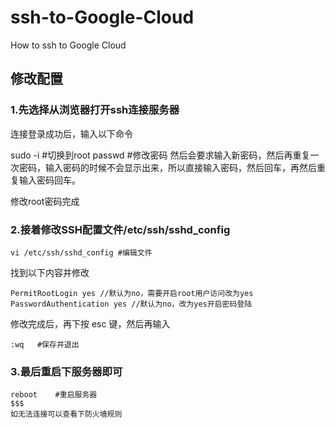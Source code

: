 # ssh-to-Google-Cloud
How to ssh to Google Cloud
## 修改配置
### 1.先选择从浏览器打开ssh连接服务器
连接登录成功后，输入以下命令

sudo -i  #切换到root
passwd   #修改密码
然后会要求输入新密码，然后再重复一次密码，输入密码的时候不会显示出来，所以直接输入密码，然后回车，再然后重复输入密码回车。

修改root密码完成

### 2.接着修改SSH配置文件/etc/ssh/sshd_config
```$
vi /etc/ssh/sshd_config #编辑文件
```
找到以下内容并修改
```$
PermitRootLogin yes //默认为no，需要开启root用户访问改为yes
PasswordAuthentication yes //默认为no，改为yes开启密码登陆
```
修改完成后，再下按 esc 键，然后再输入
```$
:wq   #保存并退出
```
### 3.最后重启下服务器即可
```$
reboot    #重启服务器
$$$
如无法连接可以查看下防火墙规则

